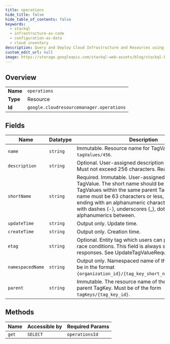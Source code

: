 ```yaml
---
title: operations
hide_title: false
hide_table_of_contents: false
keywords:
  - stackql
  - infrastructure-as-code
  - configuration-as-data
  - cloud inventory
description: Query and Deploy Cloud Infrastructure and Resources using SQL
custom_edit_url: null
image: https://storage.googleapis.com/stackql-web-assets/blog/stackql-blog-post-featured-image.png
---
```

  
    

## Overview
<table><tbody>
<tr><td><b>Name</b></td><td><code>operations</code></td></tr>
<tr><td><b>Type</b></td><td>Resource</td></tr>
<tr><td><b>Id</b></td><td><code>google.cloudresourcemanager.operations</code></td></tr>
</tbody></table>

## Fields
| Name | Datatype | Description |
| ---- | -------- | ----------- |
| `name` | `string` | Immutable. Resource name for TagValue in the format `tagValues/456`. |
| `description` | `string` | Optional. User-assigned description of the TagValue. Must not exceed 256 characters. Read-write. |
| `shortName` | `string` | Required. Immutable. User-assigned short name for TagValue. The short name should be unique for TagValues within the same parent TagKey. The short name must be 63 characters or less, beginning and ending with an alphanumeric character ([a-z0-9A-Z]) with dashes (-), underscores (_), dots (.), and alphanumerics between. |
| `updateTime` | `string` | Output only. Update time. |
| `createTime` | `string` | Output only. Creation time. |
| `etag` | `string` | Optional. Entity tag which users can pass to prevent race conditions. This field is always set in server responses. See UpdateTagValueRequest for details. |
| `namespacedName` | `string` | Output only. Namespaced name of the TagValue. Must be in the format `{organization_id}/{tag_key_short_name}/{short_name}`. |
| `parent` | `string` | Immutable. The resource name of the new TagValue's parent TagKey. Must be of the form `tagKeys/{tag_key_id}`. |
## Methods
| Name | Accessible by | Required Params |
| ---- | ------------- | --------------- |
| `get` | `SELECT` | `operationsId` |
